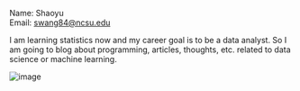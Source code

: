 Name: Shaoyu  
Email: swang84@ncsu.edu

I am learning statistics now and my career goal is to be a data analyst. So I am going to blog about programming, articles, thoughts, etc. related to data science or machine learning.

![image](Users/shaoyuwang/Desktop/file.png)
